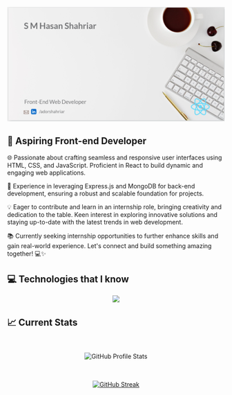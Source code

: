 ![Header](./cover.png)

## 🚀 Aspiring Front-end Developer 

🌐 Passionate about crafting seamless and responsive user interfaces using HTML, CSS, and JavaScript. Proficient in React to build dynamic and engaging web applications.

🔧 Experience in leveraging Express.js and MongoDB for back-end development, ensuring a robust and scalable foundation for projects.

💡 Eager to contribute and learn in an internship role, bringing creativity and dedication to the table. Keen interest in exploring innovative solutions and staying up-to-date with the latest trends in web development.

📚 Currently seeking internship opportunities to further enhance skills and gain real-world experience. Let's connect and build something amazing together! 💻✨


## 💻 Technologies that I know

<p align="center">
  <a href="https://skillicons.dev">
    <img src="https://skillicons.dev/icons?i=html,css,js,react,express,mongodb,tailwind,git&perline=4" />
  </a>
</p>

## 📈 Current Stats

<br/>


<p align="center">
  <img src="http://github-profile-summary-cards.vercel.app/api/cards/stats?username=smhasan-shahriar&theme=apprentice" alt="GitHub Profile Stats">
</p>

<br />
<br />

<div align="center">
<a href="https://git.io/streak-stats">
<img src="https://github-readme-streak-stats.herokuapp.com?user=smhasan-shahriar&theme=tokyonight" alt="GitHub Streak" /></a>

</div> 

